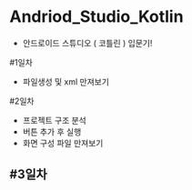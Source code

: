 # Andriod_Studio_Kotlin
  - 안드로이드 스튜디오 ( 코틀린 ) 입문기!
  
  #1일차
  - 파일생성 및 xml 만져보기
  
  #2일차
  - 프로젝트 구조 분석
  - 버튼 추가 후 실행
  - 화면 구성 파일 만져보기
  
  #3일차
  - 
